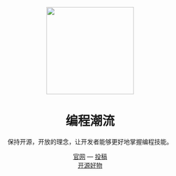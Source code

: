 <p align="center">
<img src="https://github.com/trends-dev.png" height="200">
</p>

<h1 align="center">
编程潮流
</h1>

<p align="center">
保持开源，开放的理念，让开发者能够更好地掌握编程技能。
<p>
<div align="center">
  <a href="https://code-trends-dev.vercel.app">官网</a> —
  <a href="https://github.com/orgs/trends-dev/discussions/new?category=%E5%BC%80%E6%BA%90%E5%A5%BD%E7%89%A9">投稿</a>
</div>
<div align="center">
  <a href="https://code-trends-dev.vercel.app/open-source/">开源好物</a>
</div>

<!--
<h3 align="center">
<a href="https://chat.vitest.dev"><i>Get involved!</i></a>
</h3>
-->
